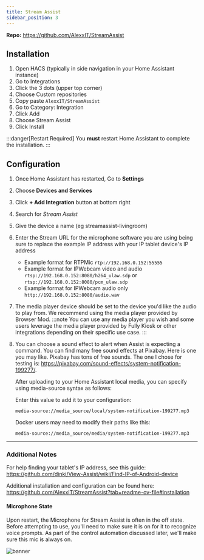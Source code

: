```yaml
---
title: Stream Assist
sidebar_position: 3
---
```


**Repo:** https://github.com/AlexxIT/StreamAssist

## Installation
1. Open HACS (typically in side navigation in your Home Assistant instance)  
1. Go to Integrations 
1. Click the 3 dots (upper top corner)
1. Choose Custom repositories 
1. Copy paste ```AlexxIT/StreamAssist```
1. Go to Category: Integration 
1. Click Add 
1. Choose Stream Assist
1. Click Install

:::danger[Restart Required]
You **must** restart Home Assistant to complete the installation.
:::

## Configuration
1. Once Home Assistant has restarted, Go to **Settings**
1. Choose **Devices and Services**
1. Click **+ Add Integration** button at bottom right
1. Search for *Stream Assist*
1. Give the device a name (eg streamassist-livingroom)
1. Enter the Stream URL for the microphone software you are using being sure to replace the example IP address with your IP tablet device's IP address
    - Example format for RTPMic ```rtp://192.168.0.152:55555```
    - Example format for IPWebcam video and audio ```rtsp://192.168.0.152:8080/h264_ulaw.sdp``` or ```rtsp://192.168.0.152:8080/pcm_ulaw.sdp```
    - Example format for IPWebcam audio only ```http://192.168.0.152:8080/audio.wav```
1. The media player device should be set to the device you'd like the audio to play from.  We recommend using the media player provided by Browser Mod. 
    :::note
    You can use any media player you wish and some users leverage the media player provided by Fully Kiosk or other integrations depending on their specific use case.
    :::

1. You can choose a sound effect to alert when Assist is expecting a command.  You can find many free sound effects at Pixabay.  Here is one you may like.  Pixabay has tons of free sounds.  The one I chose for testing is: https://pixabay.com/sound-effects/system-notification-199277/.

    After uploading to your Home Assistant local media, you can specify using media-source syntax as follows:

    Enter this value to add it to your configuration:
    
    ```media-source://media_source/local/system-notification-199277.mp3```

    Docker users may need to modify their paths like this:

    ```media-source://media_source/media/system-notification-199277.mp3```

--------

### Additional Notes
For help finding your tablet's IP address, see this guide:  https://github.com/dinki/View-Assist/wiki/Find-IP-of-Android-device

Additional installation and configuration can be found here:
https://github.com/AlexxIT/StreamAssist?tab=readme-ov-file#installation

#### Microphone State
Upon restart, the Microphone for Stream Assist is often in the off state. Before attempting to use, you'll need to make sure it is on for it to recognize voice prompts. As part of the control automation discussed later, we'll make sure this mic is always on.

![banner](https://github.com/dinki/View-Assist/assets/2521542/f8355663-1653-41bc-ac25-61f806e9c479)